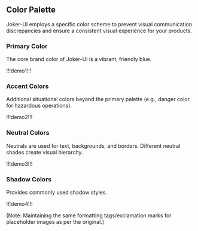 ## Color Palette

Joker-UI employs a specific color scheme to prevent visual communication discrepancies and ensure a consistent visual experience for your products.

### Primary Color

The core brand color of Joker-UI is a vibrant, friendly blue.

!!!demo1!!!

### Accent Colors

Additional situational colors beyond the primary palette (e.g., danger color for hazardous operations).

!!!demo2!!!

### Neutral Colors

Neutrals are used for text, backgrounds, and borders. Different neutral shades create visual hierarchy.  

!!!demo3!!!

### Shadow Colors

Provides commonly used shadow styles.

!!!demo4!!!

(Note: Maintaining the same formatting tags/exclamation marks for placeholder images as per the original.)